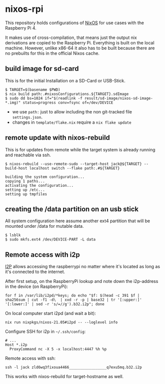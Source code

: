 # nixos-rpi

This repository holds configurations of [NixOS](https://nixos.org) for use cases with the Raspberry Pi 4.

It makes use of cross-compilation, that means just the output nix derivations are copied to the Raspberry Pi.
Everything is built on the local machine. However, unlike x86-64 it also has to be built because there are no
prebuilts for this in the official Nixos cache.

## build image for sd-card
This is for the initial Installation on a SD-Card or USB-Stick.

```shell
$ TARGET=$(basename $PWD)
$ nix build path:.#nixosConfigurations.${TARGET}.sdImage
$ sudo dd bs=1024 if="$(readlink -f result/sd-image/nixos-sd-image-*.img)" status=progress conv=fsync of=/dev/DEVICE
```

- we use `path:` just to allow including the non git-tracked file `settings.json`.
- changes in `template/flake.nix` require a `nix flake update`

## remote update with nixos-rebuild
This is for updates from remote while the target system is already running and reachable via ssh.

```shell
$ nixos-rebuild --use-remote-sudo --target-host jack@${TARGET} --build-host localhost switch --flake path:.#${TARGET}

building the system configuration...
copying 1 paths...
activating the configuration...
setting up /etc...
setting up tmpfiles
```

## creating the /data partition on an usb stick
All system configuration here assume another ext4 partition that will be mounted under /data for mutable data.

```shell
$ lsblk
$ sudo mkfs.ext4 /dev/DEVICE-PART -L data
```

## Remote access with i2p
[I2P](https://i2pd.website/) allows accessing the raspberrypi no matter where it's located as long as it's connected 
to the internet.

After first setup, on the RaspberryPi lookup and note down the i2p-address in the device (on RaspberryPi):
```shell
for f in /var/lib/i2pd/*keys; do echo "$f: $(head -c 391 $f | sha256sum | cut -f1 -d\  | xxd -r -p | base32 | tr '[:upper:]' '[:lower:]' | sed -r 's/=//g').b32.i2p"; done
````

On local computer start i2pd (and wait a bit):
```shell
nix run nixpkgs/nixos-21.05#i2pd -- --loglevel info
```

Configure SSH for i2p in `~/.ssh/config`:
```
# ...
Host *.i2p
  ProxyCommand nc -X 5 -x localhost:4447 %h %p
```

Remote access with ssh:
```shell
ssh -l jack zld6wq3fixoua4466_________________q7exu5mq.b32.i2p
```
This works with nixos-rebuild for target-hostname as well.